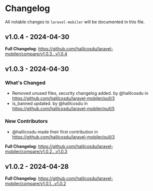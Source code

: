# Changelog

All notable changes to `laravel-mobiler` will be documented in this file.

## v1.0.4 - 2024-04-30

**Full Changelog**: https://github.com/halilcosdu/laravel-mobiler/compare/v1.0.3...v1.0.4

## v1.0.3 - 2024-04-30

### What's Changed

* Removed unused files, security changelog added. by @halilcosdu in https://github.com/halilcosdu/laravel-mobiler/pull/3
* is_banned updated. by @halilcosdu in https://github.com/halilcosdu/laravel-mobiler/pull/5

### New Contributors

* @halilcosdu made their first contribution in https://github.com/halilcosdu/laravel-mobiler/pull/3

**Full Changelog**: https://github.com/halilcosdu/laravel-mobiler/compare/v1.0.2...v1.0.3

## v1.0.2 - 2024-04-28

**Full Changelog**: https://github.com/halilcosdu/laravel-mobiler/compare/v1.0.1...v1.0.2
